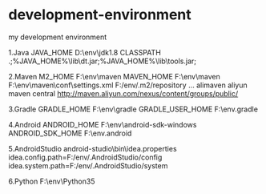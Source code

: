 # development-environment
my development environment

1.Java
JAVA_HOME    D:\env\jdk1.8
CLASSPATH    .;%JAVA_HOME%\lib\dt.jar;%JAVA_HOME%\lib\tools.jar;

2.Maven
M2_HOME       F:\env\maven
MAVEN_HOME    F:\env\maven
F:\env\maven\conf\settings.xml
  <localRepository>F:/env/.m2/repository</localRepository>
  ...
  <mirrors>
    <mirror>
      <id>alimaven</id>
      <name>aliyun maven</name>
      <mirrorOf>central</mirrorOf>
      <url>http://maven.aliyun.com/nexus/content/groups/public/</url>
    </mirror>
  </mirrors>

3.Gradle
GRADLE_HOME         F:\env\gradle
GRADLE_USER_HOME    F:\env\.gradle

4.Android
ANDROID_HOME        F:\env\android-sdk-windows
ANDROID_SDK_HOME    F:\env\.android

5.AndroidStudio
android-studio\bin\idea.properties
idea.config.path=F:/env/.AndroidStudio/config
idea.system.path=F:/env/.AndroidStudio/system

6.Python
F:\env\Python35

